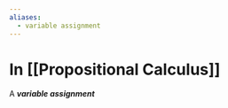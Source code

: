 ```yaml
---
aliases:
  - variable assignment
---
```

# In [[Propositional Calculus]]
A ___variable assignment___ 